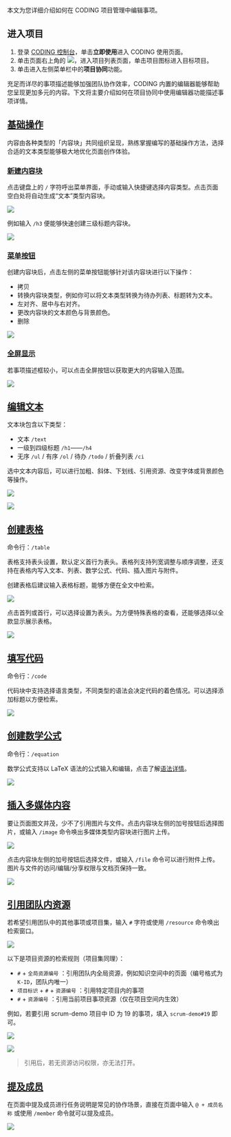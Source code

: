 本文为您详细介绍如何在 CODING 项目管理中编辑事项。

## 进入项目
1. 登录 [CODING 控制台](https://console.cloud.tencent.com/coding)，单击**立即使用**进入 CODING 使用页面。
2. 单击页面右上角的 <img src ="https://main.qcloudimg.com/raw/d94a8e60dd3a41d0af07d72ae0e9d70e.png" style ="margin:0">，进入项目列表页面，单击项目图标进入目标项目。
3. 单击进入左侧菜单栏中的**项目协同**功能。

充足而详尽的事项描述能够加强团队协作效率，CODING 内置的编辑器能够帮助您呈现更加多元的内容。下文将主要介绍如何在项目协同中使用编辑器功能描述事项详情。

## [基础操作](#basic-tools)

内容由各种类型的「内容块」共同组织呈现，熟练掌握编写的基础操作方法，选择合适的文本类型能够极大地优化页面创作体验。

### [新建内容块](#content-block)

点击键盘上的 `/` 字符呼出菜单界面，手动或输入快捷键选择内容类型。点击页面空白处将自动生成“文本”类型内容块。

![](https://help-assets.codehub.cn/enterprise/20220228143937.png)

例如输入 `/h3` 便能够快速创建三级标题内容块。

![](https://help-assets.codehub.cn/enterprise/20220228150150.png)

### [菜单按钮](#menu-buttom)

创建内容块后，点击左侧的菜单按钮能够针对该内容块进行以下操作：

-   拷贝
-   转换内容块类型，例如你可以将文本类型转换为待办列表、标题转为文本。
-   左对齐、居中与右对齐。
-   更改内容块的文本颜色与背景颜色。
-   删除

![](https://help-assets.codehub.cn/enterprise/20220228154549.png)

### [全屏显示](#full-screen)

若事项描述框较小，可以点击全屏按钮以获取更大的内容输入范围。

![](https://help-assets.codehub.cn/enterprise/20220228151636.png)

## [编辑文本](#word)

文本块包含以下类型：

-   文本 `/text`
-   一级到四级标题 `/h1`——`/h4`
-   无序 `/ul` / 有序 `/ol` / 待办 `/todo` / 折叠列表 `/ci`

选中文本内容后，可以进行加粗、斜体、下划线、引用资源、改变字体或背景颜色等操作。

![](https://help-assets.codehub.cn/enterprise/20220228153128.png)

![](https://help-assets.codehub.cn/enterprise/20220228153238.png)

## [创建表格](#table)

命令行：`/table`

表格支持表头设置，默认定义首行为表头。表格列支持列宽调整与顺序调整，还支持在表格内写入文本、列表、数学公式、代码、插入图片与附件。

创建表格后建议输入表格标题，能够方便在全文中检索。

![](https://help-assets.codehub.cn/enterprise/20220228151738.png)

点击首列或首行，可以选择设置为表头。为方便特殊表格的查看，还能够选择以全款显示展示表格。

![](https://help-assets.codehub.cn/enterprise/20210924170732.png)

## [填写代码](#code)

命令行：`/code`

代码块中支持选择语言类型，不同类型的语法会决定代码的着色情况。可以选择添加标题以方便检索。

![](https://help-assets.codehub.cn/enterprise/20211008165224.png)

## [创建数学公式](#math)

命令行：`/equation`

数学公式支持以 LaTeX 语法的公式输入和编辑，点击了解[语法详情](https://uinika.gitee.io/Zen/LaTex/)。

![](https://help-assets.codehub.cn/enterprise/20210924171742.png)

## [插入多媒体内容](#media)

要让页面图文并茂，少不了引用图片与文件。点击内容块左侧的加号按钮后选择图片，或输入 `/image` 命令唤出多媒体类型内容块进行图片上传。

![](https://help-assets.codehub.cn/enterprise/20220228152053.png)

点击内容块左侧的加号按钮后选择文件，或输入 `/file` 命令可以进行附件上传。图片与文件的访问/编辑/分享权限与文档页保持一致。

![](https://help-assets.codehub.cn/enterprise/20210926152439.png)

## [引用团队内资源](#quote-content-issue)

若希望引用团队中的其他事项或项目集，输入 `#` 字符或使用 `/resource` 命令唤出检索窗口。

![](https://help-assets.codehub.cn/enterprise/20211011115402.png)

以下是项目资源的检索规则（项目集同理）：

-   `#` + `全局资源编号` ：引用团队内全局资源，例如知识空间中的页面（编号格式为`K-ID`，团队内唯一）
-   `项目标识` + `#` + `资源编号` ：引用特定项目内的事项
-   `#` + `资源编号` ：引用当前项目事项资源（仅在项目空间内生效）

例如，若要引用 scrum-demo 项目中 ID 为 19 的事项，填入 `scrum-demo#19` 即可。

![](https://help-assets.codehub.cn/enterprise/20211013155325.png)

![](https://help-assets.codehub.cn/enterprise/20211013155402.png)

> 引用后，若无资源访问权限，亦无法打开。

## [提及成员](#cooperate)

在页面中提及成员进行任务说明是常见的协作场景，直接在页面中输入 `@ + 成员名称` 或使用 `/member` 命令就可以提及成员。

![](https://help-assets.codehub.cn/enterprise/20220228152531.png)
